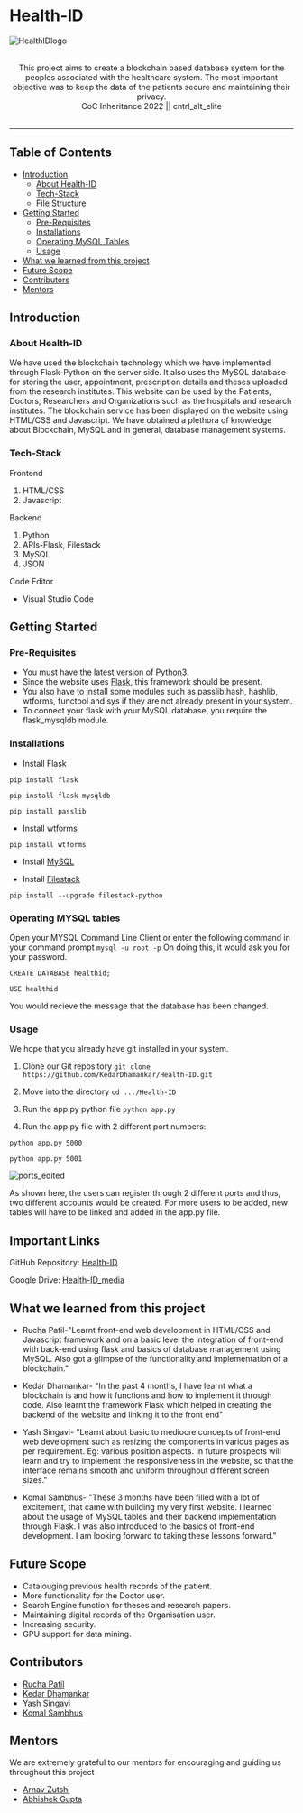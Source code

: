 # Health-ID
![HealthIDlogo](https://user-images.githubusercontent.com/103985810/216312683-4221cd84-d7bf-4a2c-8d13-aa42f630d147.png)

<div align="center">
   <br>This project aims to create a blockchain based database system for the peoples associated with the healthcare system. The most important objective was to keep the data of the patients secure and maintaining their privacy.
<br>
  CoC Inheritance 2022 || cntrl_alt_elite <br> <br>
</div>
<hr>

## Table of Contents
* [Introduction](https://github.com/KedarDhamankar/Health-ID/edit/main/README.md#introduction)
  * [About Health-ID](https://github.com/KedarDhamankar/Health-ID/edit/main/README.md#about-health-id)
  * [Tech-Stack](https://github.com/KedarDhamankar/Health-ID/edit/main/README.md#tech-stack)
  * [File Structure](https://github.com/KedarDhamankar/Health-ID/edit/main/README.md#file-structure)
* [Getting Started](https://github.com/KedarDhamankar/Health-ID/edit/main/README.md#getting-started)
  * [Pre-Requisites](https://github.com/KedarDhamankar/Health-ID/edit/main/README.md#pre-requisites)
  * [Installations](https://github.com/KedarDhamankar/Health-ID/edit/main/README.md#installations)
  * [Operating MySQL Tables](https://github.com/KedarDhamankar/Health-ID/edit/main/README.md#operating-mysql-tables)
  * [Usage](https://github.com/KedarDhamankar/Health-ID/edit/main/README.md#usage)
* [What we learned from this project](https://github.com/KedarDhamankar/Health-ID/edit/main/README.md#what-we-learned-from-this-project)
* [Future Scope](https://github.com/KedarDhamankar/Health-ID/edit/main/README.md#future-scope)
* [Contributors](https://github.com/KedarDhamankar/Health-ID/edit/main/README.md#contributors)
* [Mentors](https://github.com/KedarDhamankar/Health-ID/edit/main/README.md#mentors)
  

## Introduction
### About Health-ID
We have used the blockchain technology which we have implemented through Flask-Python on the server side. It also uses the MySQL database for storing the user, appointment, prescription details and theses uploaded from the research institutes. This website can be used by the Patients, Doctors, Researchers and Organizations such as the hospitals and research institutes. The blockchain service has been displayed on the website using HTML/CSS and Javascript. We have obtained a plethora of knowledge about Blockchain, MySQL and in general, database management systems.

### Tech-Stack
Frontend
1. HTML/CSS
2. Javascript

Backend
1. Python
2. APIs-Flask, Filestack
3. MySQL 
4. JSON

Code Editor
* Visual Studio Code

## Getting Started
### Pre-Requisites
* You must have the latest version of [Python3](https://www.python.org/downloads/).
* Since the website uses [Flask](https://pypi.org/project/Flask/), this framework should be present.
* You also have to install some modules such as passlib.hash, hashlib, wtforms, functool and sys if they are not already present in your system.
* To connect your flask with your MySQL database, you require the flask_mysqldb module.

### Installations
* Install Flask

`pip install flask`

`pip install flask-mysqldb`

`pip install passlib`

* Install wtforms

`pip install wtforms`

* Install [MySQL](https://www.mysql.com/downloads/)

* Install [Filestack](https://www.filestack.com/docs/api/sdk/python/)

`pip install --upgrade filestack-python`

### Operating MYSQL tables
Open your MYSQL Command Line Client or enter the following command in your command prompt
`mysql -u root -p`
On doing this, it would ask you for your password.

`CREATE DATABASE healthid;`

`USE healthid`

You would recieve the message that the database has been changed.

### Usage
We hope that you already have git installed in your system.

1. Clone our Git repository
`git clone https://github.com/KedarDhamankar/Health-ID.git`

2. Move into the directory
`cd .../Health-ID`

3. Run the app.py python file
`python app.py`

4. Run the app.py file with 2 different port numbers:

`python app.py 5000`

`python app.py 5001`

![ports_edited](https://user-images.githubusercontent.com/103985810/216396895-1d89e4c5-71fa-4a6b-af54-9d47d8e9f32a.png)

As shown here, the users can register through 2 different ports and thus, two different accounts would be created. For more users to be added, new tables will have to be linked and added in the app.py file.

## Important Links
GitHub Repository: [Health-ID](https://github.com/KedarDhamankar/Health-ID)

Google Drive: [Health-ID_media](https://drive.google.com/drive/folders/1F7z-bLzj19IVpKnTMOuB2iTgU4BdQ5y7?usp=sharing)

## What we learned from this project
* Rucha Patil-"Learnt front-end web development in HTML/CSS and Javascript framework and on a basic level the integration of front-end with back-end using flask and basics of database management using MySQL. Also got a glimpse of the functionality and implementation of a blockchain."

* Kedar Dhamankar- "In the past 4 months, I have learnt what a blockchain is and how it functions and how to implement it through code. Also learnt the framework Flask which helped in creating the backend of the website and linking it to the front end"

* Yash Singavi- "Learnt about basic to mediocre concepts of front-end web development such as resizing the components in various pages as per requirement. Eg: various position aspects. In future prospects will learn and try to implement the responsiveness in the website, so that the interface remains smooth and uniform throughout different screen sizes."

* Komal Sambhus- "These 3 months have been filled with a lot of excitement, that came with building my very first website. I learned about the usage of MySQL tables and their backend implementation through Flask. I was also introduced to the basics of front-end development. I am looking forward to taking these lessons forward."

## Future Scope
* Catalouging previous health records of the patient.
* More functionality for the Doctor user.
* Search Engine function for theses and research papers.
* Maintaining digital records of the Organisation user.
* Increasing security.
* GPU support for data mining.

## Contributors
* [Rucha Patil](https://github.com/Ruchapatil03)
* [Kedar Dhamankar](https://github.com/KedarDhamankar)
* [Yash Singavi](https://github.com/YashSingavi)
* [Komal Sambhus](https://github.com/Komal0103)

## Mentors
We are extremely grateful to our mentors for encouraging and guiding us throughout this project
* [Arnav Zutshi](https://github.com/AsRaNi1)
* [Abhishek Gupta]()
